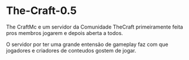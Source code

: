 # The-Craft-0.5

The CraftMc e um servidor da Comunidade TheCraft primeiramente feita pros membros jogarem e depois aberta a todos.

O servidor por ter uma grande entensão de gameplay faz com que jogadores e criadores de conteudos gostem de jogar.




